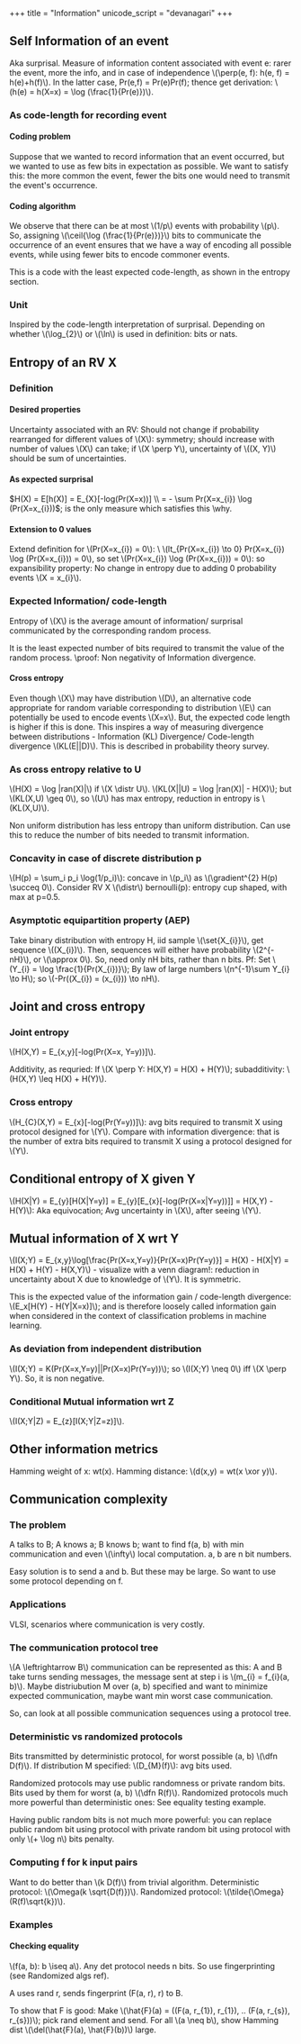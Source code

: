 +++
title = "Information"
unicode_script = "devanagari"
+++

## Self Information of an event
Aka surprisal. Measure of information content associated with event e: rarer the event, more the info, and in case of independence \\(\perp(e, f): h(e, f) = h(e)+h(f)\\). In the latter case, Pr(e,f) = Pr(e)Pr(f); thence get derivation: \\(h(e) = h(X=x) = \log (\frac{1}{Pr(e)})\\).

### As code-length for recording event
#### Coding problem
Suppose that we wanted to record information that an event occurred, but we wanted to use as few bits in expectation as possible. We want to satisfy this: the more common the event, fewer the bits one would need to transmit the event's occurrence.

#### Coding algorithm
We observe that there can be at most \\(1/p\\) events with probability \\(p\\). So, assigning \\(\ceil{\log (\frac{1}{Pr(e)})}\\) bits to communicate the occurrence of an event ensures that we have a way of encoding all possible events, while using fewer bits to encode commoner events.

This is a code with the least expected code-length, as shown in the entropy section.

### Unit
Inspired by the code-length interpretation of surprisal. Depending on whether \\(\log_{2}\\) or \\(\ln\\) is used in definition: bits or nats.

## Entropy of an RV X
### Definition
#### Desired properties
Uncertainty associated with an RV: Should not change if probability rearranged for different values of \\(X\\): symmetry; should increase with number of values \\(X\\) can take; if \\(X \perp Y\\), uncertainty of \\((X, Y)\\) should be sum of uncertainties.

#### As expected surprisal
$H(X) = E[h(X)] = E_{X}[-log(Pr(X=x))] \\
= - \sum Pr(X=x_{i}) \log (Pr(X=x_{i}))$; is the only measure which satisfies this \why.

#### Extension to 0 values
Extend definition for \\(Pr(X=x_{i}) = 0\\): \\
\\(lt_{Pr(X=x_{i}) \to 0} Pr(X=x_{i}) \log (Pr(X=x_{i})) = 0\\), so set \\(Pr(X=x_{i}) \log (Pr(X=x_{i})) = 0\\): so expansibility property: No change in entropy due to adding 0 probability events \\(X = x_{i}\\).

### Expected Information/ code-length
Entropy of \\(X\\) is the average amount of information/ surprisal communicated by the corresponding random process.

It is the least expected number of bits required to transmit the value of the random process. \proof: Non negativity of Information divergence.

#### Cross entropy
Even though \\(X\\) may have distribution \\(D\\), an alternative code appropriate for random variable corresponding to distribution \\(E\\) can potentially be used to encode events \\(X=x\\). But, the expected code length is higher if this is done. This inspires a way of measuring divergence between distributions - Information (KL) Divergence/ Code-length divergence \\(KL(E||D)\\). This is described in probability theory survey.

### As cross entropy relative to U
\\(H(X) = \log |ran(X)|\\) if \\(X \distr U\\). \\(KL(X||U) = \log |ran(X)| - H(X)\\); but \\(KL(X,U) \geq 0\\), so \\(U\\) has max entropy, reduction in entropy is \\(KL(X,U)\\).

Non uniform distribution has less entropy than uniform distribution. Can use this to reduce the number of bits needed to transmit information.

### Concavity in case of discrete distribution p
\\(H(p) = \sum_i p_i \log(1/p_i)\\): concave in \\(p_i\\) as \\(\gradient^{2} H(p) \succeq 0\\). Consider RV X \\(\distr\\) bernoulli(p): entropy cup shaped, with max at p=0.5.

### Asymptotic equipartition property (AEP)
Take binary distribution with entropy H, iid sample \\(\set{X_{i}}\\), get sequence \\((X_{i})\\). Then, sequences will either have probability \\(2^{-nH}\\), or \\(\approx 0\\). So, need only nH bits, rather than n bits. Pf: Set \\(Y_{i} = \log \frac{1}{Pr(X_{i})}\\); By law of large numbers \\(n^{-1}\sum Y_{i} \to H\\); so \\(-Pr((X_{i}) = (x_{i})) \to nH\\).

## Joint and cross entropy
### Joint entropy
\\(H(X,Y) = E_{x,y}[-log(Pr(X=x, Y=y))]\\).

Additivity, as requried: If \\(X \perp Y: H(X,Y) = H(X) + H(Y)\\); subadditivity: \\(H(X,Y) \leq H(X) + H(Y)\\).

### Cross entropy
\\(H_{C}(X,Y) = E_{x}[-log(Pr(Y=y))]\\): avg bits required to transmit X using protocol designed for \\(Y\\). Compare with information divergence: that is the number of extra bits required to transmit X using a protocol designed for \\(Y\\).

## Conditional entropy of X given Y
\\(H(X|Y) = E_{y}[H(X|Y=y)] = E_{y}[E_{x}[-log(Pr(X=x|Y=y))]] = H(X,Y) - H(Y)\\): Aka equivocation; Avg uncertainty in \\(X\\), after seeing \\(Y\\).

## Mutual information of X wrt Y
\\(I(X;Y) = E_{x,y}\log[\frac{Pr(X=x,Y=y)}{Pr(X=x)Pr(Y=y)}] = H(X) - H(X|Y) = H(X) + H(Y) - H(X,Y)\\) - visualize with a venn diagram!: reduction in uncertainty about X due to knowledge of \\(Y\\). It is symmetric.

This is the expected value of the information gain / code-length divergence: \\(E_x[H(Y) - H(Y|X=x)]\\); and is therefore loosely called information gain when considered in the context of classification problems in machine learning.

### As deviation from independent distribution
\\(I(X;Y) = K(Pr(X=x,Y=y)||Pr(X=x)Pr(Y=y))\\); so \\(I(X;Y) \neq 0\\) iff \\(X \perp Y\\). So, it is non negative.

### Conditional Mutual information wrt Z
\\(I(X;Y|Z) = E_{z}[I(X;Y|Z=z)]\\).

## Other information metrics
Hamming weight of x: wt(x). Hamming distance: \\(d(x,y) = wt(x \xor y)\\).



## Communication complexity
### The problem
A talks to B; A knows a; B knows b; want to find f(a, b) with min communication and even \\(\infty\\) local computation. a, b are n bit numbers.

Easy solution is to send a and b. But these may be large. So want to use some protocol depending on f.

### Applications
VLSI, scenarios where communication is very costly.

### The communication protocol tree
\\(A \leftrightarrow B\\) communication can be represented as this: A and B take turns sending messages, the message sent at step i is \\(m_{i} = f_{i}(a, b)\\). Maybe distriubution M over (a, b) specified and want to minimize expected communication, maybe want min worst case communication.

So, can look at all possible communication sequences using a protocol tree.

### Deterministic vs randomized protocols
Bits transmitted by deterministic protocol, for worst possible (a, b) \\(\dfn D(f)\\). If distribution M specified: \\(D_{M}(f)\\): avg bits used.

Randomized protocols may use public randomness or private random bits. Bits used by them for worst (a, b) \\(\dfn R(f)\\). Randomized protocols much more powerful than deterministic ones: See equality testing example.

Having public random bits is not much more powerful: you can replace public random bit using protocol with private random bit using protocol with only \\(+ \log n\\) bits penalty.

### Computing f for k input pairs
Want to do better than \\(k D(f)\\) from trivial algorithm. Deterministic protocol: \\(\Omega(k \sqrt{D(f)})\\). Randomized protocol: \\(\tilde{\Omega}(R(f)\sqrt{k})\\).

### Examples
#### Checking equality
\\(f(a, b): b \iseq a\\). Any det protocol needs n bits. So use fingerprinting (see Randomized algs ref).

A uses rand r, sends fingerprint (F(a, r), r) to B.

To show that F is good: Make \\(\hat{F}(a) = ((F(a, r_{1}), r_{1}), .. (F(a, r_{s}), r_{s}))\\); pick rand element and send. For all \\(a \neq b\\), show Hamming dist \\(\del(\hat{F}(a), \hat{F}(b))\\) large.

